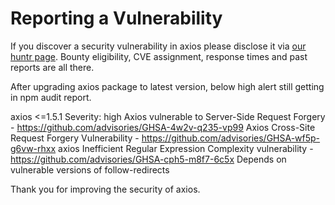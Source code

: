 # Reporting a Vulnerability

If you discover a security vulnerability in axios please disclose it via [our huntr page](https://huntr.dev/repos/axios/axios/). Bounty eligibility, CVE assignment, response times and past reports are all there.


After upgrading axios package to latest version, below high alert still getting in npm audit report.

axios  <=1.5.1
Severity: high
Axios vulnerable to Server-Side Request Forgery - https://github.com/advisories/GHSA-4w2v-q235-vp99
Axios Cross-Site Request Forgery Vulnerability - https://github.com/advisories/GHSA-wf5p-g6vw-rhxx
axios Inefficient Regular Expression Complexity vulnerability - https://github.com/advisories/GHSA-cph5-m8f7-6c5x
Depends on vulnerable versions of follow-redirects

Thank you for improving the security of axios.
